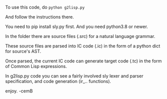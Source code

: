 To use this code, do <code>python g2lisp.py</code>

And follow the instructions there.

You need to pip install sly.py first. And you need python3.8 or newer.

In the folder there are source files (.src) for a natural language grammar.

These source files are parsed into IC code (.ic) in the form of a python dict for source's AST.

Once parsed, the current IC code can generate target code (.tc) in the form of Common Lisp expressions.

In g2lisp.py code you can see a fairly involved sly lexer and parser specification, and code generation (ir_.. functions).

enjoy.
-cemB

